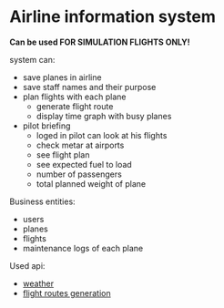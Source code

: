 # Airline information system
**Can be used FOR SIMULATION FLIGHTS ONLY!**

system can:
- save planes in airline
- save staff names and their purpose
- plan flights with each plane
  - generate flight route
  - display time graph with busy planes
- pilot briefing
  - loged in pilot can look at his flights
  - check metar at airports
  - see flight plan
  - see expected fuel to load
  - number of passengers
  - total planned weight of plane

Business entities:
- users
- planes
- flights
- maintenance logs of each plane

Used api:
- [weather](https://aviationweather.gov/data/api/#/Data/dataMetars)
- [flight routes generation](https://flightplandatabase.com/dev/api)